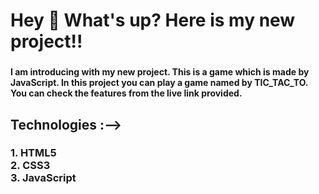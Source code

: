 <h1 align="left">Hey 👋 What's up?  Here is my new project!!</h1>

###

<h4 align="left">I am introducing with my new project. This is a game which is made by JavaScript. In this project you can play a game named by TIC_TAC_TO. You can check the features from the live link provided.</h4>

###

<h2 align="left">Technologies :--></h2>

###

<h3 align="left">1. HTML5<br>2. CSS3<br>3. JavaScript</h3>

###
